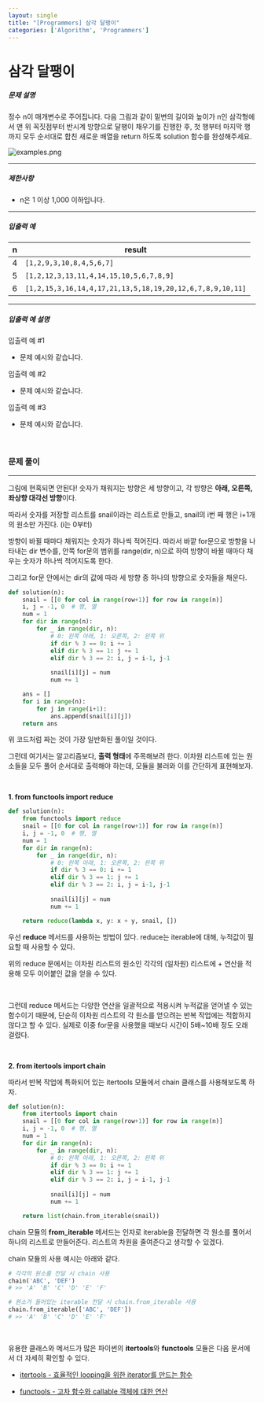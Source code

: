 ```yaml
---
layout: single
title: "[Programmers] 삼각 달팽이"
categories: ['Algorithm', 'Programmers']
---
```


# 삼각 달팽이

##### 문제 설명

정수 n이 매개변수로 주어집니다. 다음 그림과 같이 밑변의 길이와 높이가 n인 삼각형에서 맨 위 꼭짓점부터 반시계 방향으로 달팽이 채우기를 진행한 후, 첫 행부터 마지막 행까지 모두 순서대로 합친 새로운 배열을 return 하도록 solution 함수를 완성해주세요.

![examples.png](https://grepp-programmers.s3.ap-northeast-2.amazonaws.com/files/production/e1e53b93-dcdf-446f-b47f-e8ec1292a5e0/examples.png)

------

##### 제한사항

* n은 1 이상 1,000 이하입니다.

------

##### 입출력 예

| n    | result                                                    |
| ---- | --------------------------------------------------------- |
| 4    | `[1,2,9,3,10,8,4,5,6,7]`                                  |
| 5    | `[1,2,12,3,13,11,4,14,15,10,5,6,7,8,9]`                   |
| 6    | `[1,2,15,3,16,14,4,17,21,13,5,18,19,20,12,6,7,8,9,10,11]` |

------

##### 입출력 예 설명

입출력 예 #1

* 문제 예시와 같습니다.

입출력 예 #2

* 문제 예시와 같습니다.

입출력 예 #3

* 문제 예시와 같습니다.

<br>



### 문제 풀이

---

그림에 현혹되면 안된다! 숫자가 채워지는 방향은 세 방향이고, 각 방향은 **아래, 오른쪽, 좌상향 대각선 방향**이다. 

따라서 숫자를 저장할 리스트를 snail이라는 리스트로 만들고, snail의 i번 째 행은 i+1개의 원소만 가진다. (i는 0부터)

방향이 바뀔 때마다 채워지는 숫자가 하나씩 적어진다. 따라서 바깥 for문으로 방향을 나타내는 dir 변수를, 안쪽 for문의 범위를 range(dir, n)으로 하여 방향이 바뀔 때마다 채우는 숫자가 하나씩 적어지도록 한다.

그리고 for문 안에서는 dir의 값에 따라 세 방향 중 하나의 방향으로 숫자들을 채운다.  

```python
def solution(n):
    snail = [[0 for col in range(row+1)] for row in range(n)]
    i, j = -1, 0  # 행, 열
    num = 1
    for dir in range(n):
        for _ in range(dir, n):
            # 0: 왼쪽 아래, 1: 오른쪽, 2: 왼쪽 위
            if dir % 3 == 0: i += 1
            elif dir % 3 == 1: j += 1
            elif dir % 3 == 2: i, j = i-1, j-1
      
            snail[i][j] = num
            num += 1

    ans = []
    for i in range(n):
        for j in range(i+1):
            ans.append(snail[i][j])
    return ans
```

위 코드처럼 짜는 것이 가장 일반화된 풀이일 것이다. 

그런데 여기서는 알고리즘보다, **출력 형태**에 주목해보려 한다. 이차원 리스트에 있는 원소들을 모두 풀어 순서대로 출력해야 하는데, 모듈을 불러와 이를 간단하게 표현해보자. 

<br>

**1. from functools import reduce**

```python
def solution(n):
    from functools import reduce
    snail = [[0 for col in range(row+1)] for row in range(n)]
    i, j = -1, 0  # 행, 열
    num = 1
    for dir in range(n):
        for _ in range(dir, n):
            # 0: 왼쪽 아래, 1: 오른쪽, 2: 왼쪽 위
            if dir % 3 == 0: i += 1
            elif dir % 3 == 1: j += 1
            elif dir % 3 == 2: i, j = i-1, j-1
      
            snail[i][j] = num
            num += 1

    return reduce(lambda x, y: x + y, snail, [])
```

우선 **reduce** 메서드를 사용하는 방법이 있다. reduce는 iterable에 대해, 누적값이 필요할 때 사용할 수 있다. 

위의 reduce 문에서는 이차원 리스트의 원소인 각각의 (일차원) 리스트에 + 연산을 적용해 모두 이어붙인 값을 얻을 수 있다. 

<br>

그런데 reduce 메서드는 다양한 연산을 일괄적으로 적용시켜 누적값을 얻어낼 수 있는 함수이기 때문에, 단순히 이차원 리스트의 각 원소를 얻으려는 반복 작업에는 적합하지 않다고 할 수 있다. 실제로 이중 for문을 사용했을 때보다 시간이 5배~10배 정도 오래 걸렸다. 

<br>

**2. from itertools import chain**

따라서 반복 작업에 특화되어 있는 itertools 모듈에서 chain 클래스를 사용해보도록 하자. 

```python
def solution(n):
    from itertools import chain
    snail = [[0 for col in range(row+1)] for row in range(n)]
    i, j = -1, 0  # 행, 열
    num = 1
    for dir in range(n):
        for _ in range(dir, n):
            # 0: 왼쪽 아래, 1: 오른쪽, 2: 왼쪽 위
            if dir % 3 == 0: i += 1
            elif dir % 3 == 1: j += 1
            elif dir % 3 == 2: i, j = i-1, j-1
      
            snail[i][j] = num
            num += 1

    return list(chain.from_iterable(snail))
```

chain 모듈의 **from_iterable** 메서드는 인자로 iterable을 전달하면 각 원소를 풀어서 하나의 리스트로 만들어준다. 리스트의 차원을 줄여준다고 생각할 수 있겠다. 

chain 모듈의 사용 예시는 아래와 같다. 

```python
# 각각의 원소를 전달 시 chain 사용
chain('ABC', 'DEF')
# >> 'A' 'B' 'C' 'D' 'E' 'F'

# 원소가 들어있는 iterable 전달 시 chain.from_iterable 사용
chain.from_iterable(['ABC', 'DEF'])
# >> 'A' 'B' 'C' 'D' 'E' 'F'
```



<br>

유용한 클래스와 메서드가 많은 파이썬의 **itertools**와 **functools** 모듈은 다음 문서에서 더 자세히 확인할 수 있다. 

* [itertools - 효율적인 looping을 위한 iterator를 만드는 함수](https://docs.python.org/ko/3.8/library/itertools.html)

* [functools - 고차 함수와 callable 객체에 대한 연산](https://docs.python.org/ko/3.8/library/functools.html)

